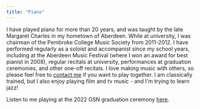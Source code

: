 ```yaml
---
title: "Piano"
---
```


I have played piano for more than 20 years, and was taught by the late Margaret Charles in my hometown of Aberdeen. While at university, I was chairman of the Pembroke College Music Society from 2011-2012. I have performed regularly as a soloist and accompanist since my school years, including at the Aberdeen Music Festival (where I won an award for best pianist in 2008), regular recitals at university, performances at graduation ceremonies, and other one-off recitals. I love making music with others, so please feel free to [contact me](/contact) if you want to play together. I am classically trained, but I also enjoy playing film and tv music - and I'm trying to learn jazz!

Listen to me playing at the 2022 GSN graduation ceremony <a href="https://youtu.be/3A55ZqcFPgg" target="_blank">here</a>.